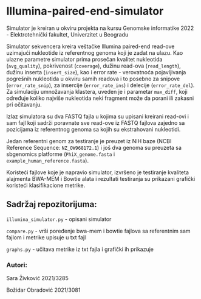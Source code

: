 # Illumina-paired-end-simulator

Simulator je kreiran u okviru projekta na kursu Genomske informatike 2022 - Elektrotehnički fakultet, Univerzitet u Beogradu

Simulator sekvencera kreira veštačke Illumina paired-end read-ove uzimajući nukleotide iz referentnog genoma koji je zadat na ulazu.
Kao ulazne parametre simulator prima prosečan kvalitet nukleotida (`avg_quality`), pokrivenost (`coverage`), dužinu read-ova (`read_length`), dužinu inserta (`insert_size`), kao i error rate - verovatnoća pojavljivanja pogrešnih nukleotida u okviru samih readova i to posebno za snipove (`error_rate_snip`), za insercije (`error_rate_ins`) i delecije (`error_rate_del`).
Za simulaciju umnožavanja klastera, uveden je i parametar `max_diff`, koji određuje koliko najviše nukleotida neki fragment može da porani ili zakasni pri očitavanju.

Izlaz simulatora su dva FASTQ fajla u kojima su upisani kreirani read-ovi i sam fajl koji sadrži poravnate sve read-ove iz FASTQ fajlova zajedno sa pozicijama iz referentnog genoma sa kojih su ekstrahovani nukleotidi.

Jedan referentni genom za testiranje je preuzet iz NIH baze (NCBI Reference Sequence: `NZ_OW968172.1`) i još dva genoma su preuzeta sa sbgenomics platforme (`PhiX_genome.fasta` i `example_human_reference.fasta`).

Koristeći fajlove koje je napravio simulator, izvršeno je testiranje kvaliteta alajmenta BWA-MEM i Bowtie alata i rezultati testiranja su prikazani grafički koristeći klasifikacione metrike.

## Sadržaj repozitorijuma:
`illumina_simulator.py` - opisani simulator

`compare.py` - vrši poređenje bwa-mem i bowtie fajlova sa referentnim sam fajlom i metrike upisuje u txt fajl

`graphs.py` - učitava metrike iz txt fajla i grafički ih prikazuje


### Autori:

Sara Živković 2021/3285

Božidar Obradović 2021/3081
